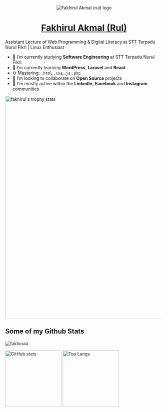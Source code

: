 <p align="center">
  <img src="https://avatars.githubusercontent.com/fakhirula?size=180" alt="Fakhirul Akmal (rul) logo">
</p>
<h1 align="center"><a href="https://www.linkedin.com/in/fakhirul-akmal/">Fakhirul Akmal (Rul)</a></h1>


Assistant Lecture of Web Programming & Digital Literacy at STT Terpadu Nurul Fikri | Linux Enthusiast
- 🔭 I’m currently studying **Software Engineering** at STT Terpadu Nurul Fikri
- 🌱 I’m currently learning **WordPress**, **Laravel** and **React**
- ⚙️ Mastering: `.html`,`.css`,`.js`,`.php`
- 👯 I’m looking to collaborate on **Open Source** projects
- 💬 I'm mostly active within the **LinkedIn**, **Facebook** and **Instagram** communities

<a href="https://github.com/fakhirula">
  <img align="center" width="710px" src="https://github-profile-trophy.vercel.app/?username=fakhirula" alt="fakhirul's trophy stats"/>
</a>

## Some of my Github Stats
<p align=left> <img src=https://komarev.com/ghpvc/?username=fakhirula alt=fakhirula /> </p>

<div align="left">
  <img src="https://github-readme-stats.vercel.app/api?username=fakhirula&show_icons=true&include_all_commits=true" height="180" alt="GitHub stats"  />
  <img src="https://github-readme-stats.vercel.app/api?username=fakhirula&show_icons=true&include_all_commits=true" height="180" alt="Top Langs"  />
</div>
